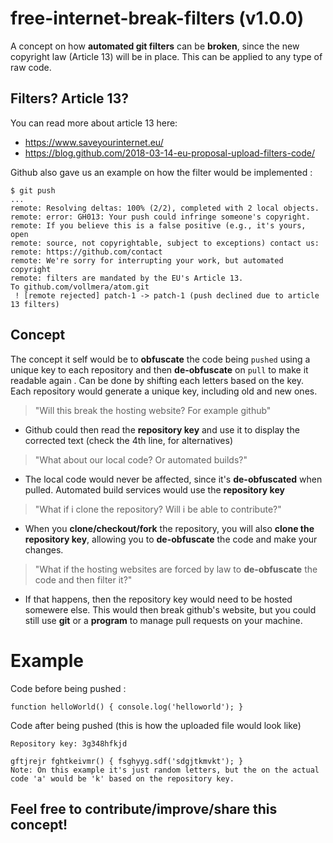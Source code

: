 # free-internet-break-filters (v1.0.0)
A concept on how **automated git filters** can be **broken**, since the new copyright law (Article 13) will be in place. This can be applied to any type of raw code.

## Filters? Article 13?
You can read more about article 13 here:
- https://www.saveyourinternet.eu/
- https://blog.github.com/2018-03-14-eu-proposal-upload-filters-code/

Github also gave us an example on how the filter would be implemented :
```
$ git push 
...
remote: Resolving deltas: 100% (2/2), completed with 2 local objects.
remote: error: GH013: Your push could infringe someone's copyright.
remote: If you believe this is a false positive (e.g., it's yours, open
remote: source, not copyrightable, subject to exceptions) contact us:
remote: https://github.com/contact
remote: We're sorry for interrupting your work, but automated copyright
remote: filters are mandated by the EU's Article 13.
To github.com/vollmera/atom.git
 ! [remote rejected] patch-1 -> patch-1 (push declined due to article 13 filters)
 ```

## Concept
The concept it self would be to **obfuscate** the code being ```pushed``` using a unique key to each repository and then **de-obfuscate** on ```pull``` to make it readable again . Can be done by shifting each letters based on the key.
Each repository would generate a unique key, including old and new ones.

> "Will this break the hosting website? For example github"
- Github could then read the **repository key** and use it to display the corrected text (check the 4th line, for alternatives)

> "What about our local code? Or automated builds?"
- The local code would never be affected, since it's **de-obfuscated** when pulled. Automated build services would use the **repository key**

> "What if i clone the repository? Will i be able to contribute?"
- When you **clone/checkout/fork** the repository, you will also **clone the repository key**, allowing you to **de-obfuscate** the code and make your changes.

> "What if the hosting websites are forced by law to **de-obfuscate** the code and then filter it?"
- If that happens, then the repository key would need to be hosted somewere else. This would then break github's website, but you could still use **git** or a **program** to manage pull requests on your machine.

# Example 
Code before being pushed :
```
function helloWorld() { console.log('helloworld'); }
```

Code after being pushed (this is how the uploaded file would look like)
```
Repository key: 3g348hfkjd

gftjrejr fghtkeivmr() { fsghyyg.sdf('sdgjtkmvkt'); }
Note: On this example it's just random letters, but the on the actual code 'a' would be 'k' based on the repository key.
```

## Feel free to contribute/improve/share this concept!

